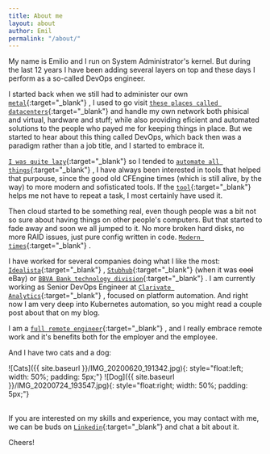 ```yaml
---
title: About me
layout: about
author: Emil
permalink: "/about/"
---
```


My name is Emilio and I run on System Administrator's kernel. But during the last 12 years I have been adding several layers on top and these days I perform as a so-called DevOps engineer.

I started back when we still had to administer our own [`metal`](https://en.wikipedia.org/wiki/Bare-metal_server){:target="\_blank"} , I used to go visit [`these places called datacenters`](https://spaghetticloud.com/datacenter-tour/index.html){:target="\_blank"} and handle my own network both phisical and virtual, hardware and stuff; while also providing eficient and automated solutions to the people who payed me for keeping things in place. But we started to hear about this thing called DevOps, which back then was a paradigm rather than a job title, and I started to embrace it.

[`I was quite lazy`](https://www.thegeekstuff.com/2011/07/lazy-sysadmin/){:target="\_blank"} so I tended to [`automate all things`](https://miro.medium.com/max/500/1*TKt92huSBbSnbRNuAVTx_A.jpeg){:target="\_blank"} , I have always been interested in tools that helped that purpouse, since the good old CFEngine times (which is still alive, by the way) to more modern and sofisticated tools. If the [`tool`](https://3ovyg21t17l11k49tk1oma21-wpengine.netdna-ssl.com/wp-content/uploads/2017/08/Automic-CD-Map.png){:target="\_blank"} helps me not have to repeat a task, I most certainly have used it.

Then cloud started to be something real, even though people was a bit not so sure about having things on other people's computers. But that started to fade away and soon we all jumped to it. No more broken hard disks, no more RAID issues, just pure config written in code. [`Modern times`](https://media1.giphy.com/media/XCxcmEQWxDdc8qsd2R/giphy.gif?cid=ecf05e4732615pk84bfugaxf4el4g2d7jrdyzmbi06w3irdh&rid=giphy.gif){:target="\_blank"} .

I have worked for several companies doing what I like the most: [`Idealista`](https://www.rentalia.com/){:target="\_blank"} , [`Stubhub`](https://www.stubhub.com/){:target="\_blank"} (when it was ~~cool~~ eBay) or [`BBVA Bank technology division`](https://www.bbvanexttechnologies.com/){:target="\_blank"} . I am currently working as Senior DevOps Engineer at [`Clarivate Analytics`](https://clarivate.com/){:target="\_blank"} , focused on platform automation. And right now I am very deep into Kubernetes automation, so you might read a couple post about that on my blog.

I am a [`full remote engineer`](https://weworkremotely.com/blog){:target="\_blank"} , and I really embrace remote work and it's benefits both for the employer and the employee.

And I have two cats and a dog:

![Cats]({{ site.baseurl }}/IMG_20200620_191342.jpg){: style="float:left; width: 50%; padding: 5px;"}
![Dog]({{ site.baseurl }}/IMG_20200724_193547.jpg){: style="float:right; width: 50%; padding: 5px;"}

<br>If you are interested on my skills and experience, you may contact with me, we can be buds on [`Linkedin`](https://www.linkedin.com/in/emiliourena){:target="\_blank"} and chat a bit about it.

Cheers!
